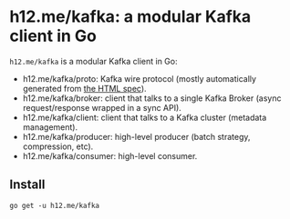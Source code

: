 h12.me/kafka: a modular Kafka client in Go
==========================================

`h12.me/kafka` is a modular Kafka client in Go:

* h12.me/kafka/proto: Kafka wire protocol (mostly automatically generated from
  [the HTML spec](https://cwiki.apache.org/confluence/display/KAFKA/A+Guide+To+The+Kafka+Protocol)).
* h12.me/kafka/broker: client that talks to a single Kafka Broker (async request/response wrapped in a sync API).
* h12.me/kafka/client: client that talks to a Kafka cluster (metadata management).
* h12.me/kafka/producer: high-level producer (batch strategy, compression, etc).
* h12.me/kafka/consumer: high-level consumer.

Install
-------

```
go get -u h12.me/kafka
```
